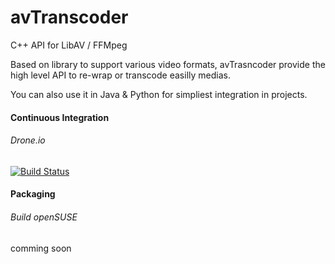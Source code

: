 # avTranscoder

C++ API for LibAV / FFMpeg

Based on library to support various video formats, avTrasncoder provide the high level API to re-wrap or transcode easilly medias.

You can also use it in Java & Python for simpliest integration in projects.

#### Continuous Integration

###### Drone.io  
[![Build Status](https://drone.io/github.com/MarcAntoine-Arnaud/avTranscoder/status.png)](https://drone.io/github.com/MarcAntoine-Arnaud/avTranscoder/latest)

#### Packaging

###### Build openSUSE  
comming soon

